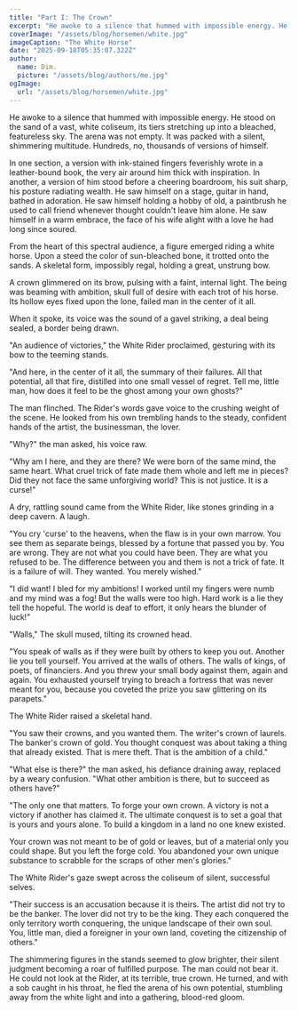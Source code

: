 ```yaml
---
title: "Part I: The Crown"
excerpt: "He awoke to a silence that hummed with impossible energy. He stood on the sand of a vast, white coliseum, its tiers stretching up into a bleached, featureless sky."
coverImage: "/assets/blog/horsemen/white.jpg"
imageCaption: "The White Horse"
date: "2025-09-18T05:35:07.322Z"
author:
  name: Dim.
  picture: "/assets/blog/authors/me.jpg"
ogImage:
  url: "/assets/blog/horsemen/white.jpg"
---
```


He awoke to a silence that hummed with impossible energy. He stood on the sand of a vast, white coliseum, its tiers stretching up into a bleached, featureless sky. The arena was not empty. It was packed with a silent, shimmering multitude. Hundreds, no, thousands of versions of himself.

In one section, a version with ink-stained fingers feverishly wrote in a leather-bound book, the very air around him thick with inspiration. In another, a version of him stood before a cheering boardroom, his suit sharp, his posture radiating wealth. He saw himself on a stage, guitar in hand, bathed in adoration. He saw himself holding a hobby of old, a paintbrush he used to call friend whenever thought couldn't leave him alone. He saw himself in a warm embrace, the face of his wife alight with a love he had long since soured. 

From the heart of this spectral audience, a figure emerged riding a white horse. Upon a steed the color of sun-bleached bone, it trotted onto the sands. A skeletal form, impossibly regal, holding a great, unstrung bow. 

A crown glimmered on its brow, pulsing with a faint, internal light. The being was beaming with ambition, skull full of desire with each trot of his horse. Its hollow eyes fixed upon the lone, failed man in the center of it all.

When it spoke, its voice was the sound of a gavel striking, a deal being sealed, a border being drawn.

"An audience of victories," the White Rider proclaimed, gesturing with its bow to the teeming stands. 

"And here, in the center of it all, the summary of their failures. All that potential, all that fire, distilled into one small vessel of regret. Tell me, little man, how does it feel to be the ghost among your own ghosts?"

The man flinched. The Rider's words gave voice to the crushing weight of the scene. He looked from his own trembling hands to the steady, confident hands of the artist, the businessman, the lover.

"Why?" the man asked, his voice raw. 

"Why am I here, and they are there? We were born of the same mind, the same heart. What cruel trick of fate made them whole and left me in pieces? Did they not face the same unforgiving world? This is not justice. It is a curse!"

A dry, rattling sound came from the White Rider, like stones grinding in a deep cavern. A laugh.

"You cry 'curse' to the heavens, when the flaw is in your own marrow. You see them as separate beings, blessed by a fortune that passed you by. You are wrong. They are not what you could have been. They are what you refused to be. The difference between you and them is not a trick of fate. It is a failure of will. They wanted. You merely wished."

"I did want! I bled for my ambitions! I worked until my fingers were numb and my mind was a fog! But the walls were too high. Hard work is a lie they tell the hopeful. The world is deaf to effort, it only hears the blunder of luck!"

"Walls," The skull mused, tilting its crowned head. 

"You speak of walls as if they were built by others to keep you out. Another lie you tell yourself. You arrived at the walls of others. The walls of kings, of poets, of financiers. And you threw your small body against them, again and again. You exhausted yourself trying to breach a fortress that was never meant for you, because you coveted the prize you saw glittering on its parapets."

The White Rider raised a skeletal hand. 

"You saw their crowns, and you wanted them. The writer's crown of laurels. The banker's crown of gold. You thought conquest was about taking a thing that already existed. That is mere theft. That is the ambition of a child."

"What else is there?" the man asked, his defiance draining away, replaced by a weary confusion. "What other ambition is there, but to succeed as others have?"

"The only one that matters. To forge your own crown. A victory is not a victory if another has claimed it. The ultimate conquest is to set a goal that is yours and yours alone. To build a kingdom in a land no one knew existed. 

Your crown was not meant to be of gold or leaves, but of a material only you could shape. But you left the forge cold. You abandoned your own unique substance to scrabble for the scraps of other men's glories."

The White Rider's gaze swept across the coliseum of silent, successful selves.

"Their success is an accusation because it is theirs. The artist did not try to be the banker. The lover did not try to be the king. They each conquered the only territory worth conquering, the unique landscape of their own soul. You, little man, died a foreigner in your own land, coveting the citizenship of others."

The shimmering figures in the stands seemed to glow brighter, their silent judgment becoming a roar of fulfilled purpose. The man could not bear it. He could not look at the Rider, at its terrible, true crown. He turned, and with a sob caught in his throat, he fled the arena of his own potential, stumbling away from the white light and into a gathering, blood-red gloom.
